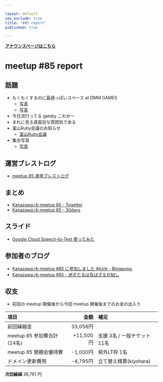 ```yaml
---

layout: default
nav_exclude: true
title: "#85 report"
published: true

---
```


<div style="text-align: left;"><a href="/85/"><strong>アナウンスページはこちら</strong></a></div>

# meetup #85 report

## 話題

* もくもくするのに最適っぽいスペース at DMM GAMES
    + [写真](http://30d.jp/kzrb/75/photo/54)
    + [写真](http://30d.jp/kzrb/75/photo/53)
* 今日流行ってる gatsby これかー
* まれに見る真面目な雰囲気である
* 富山Ruby会議のお知らせ
    + [富山Ruby会議](https://toyamarb.github.io/toyama-rubykaigi01/)
* 集合写真
    + [写真](https://twitter.com/kiyohara/status/1175336522402258947)

## 運営ブレストログ

* [meetup 85 運用ブレストログ](https://github.com/kanazawarb/meetup/wiki/meetup-85-%E9%81%8B%E7%94%A8%E3%83%96%E3%83%AC%E3%82%B9%E3%83%88%E3%83%AD%E3%82%B0)


## まとめ

* [Kanazawa.rb meetup 85 - Togetter](https://togetter.com/li/1407656)
* [Kanazawa.rb meetup 85 - 30days](http://30d.jp/kzrb/75)


## スライド

* [Google Cloud Speech-to-Text 使ってみた](https://qiita.com/PharaohKJ/items/e0a844760c49ed14ff76)

## 参加者のブログ

* [Kanazawa.rb meetup #85 に参加しました #kzrb - Blogaomu](https://www.blogaomu.com/entry/kzrb85)
* [Kanazawa.rb meetup #85 - 過ぎたるは及ばざるが如し](https://www.aligatame.net/entry/2019/09/24/200006)

## 収支

* 前回の meetup 開催後から今回 meetup 開催後までのお金の出入り

|項目                           |金額         |補足                                               |
|:------------------------------|------------:|:--------------------------------------------------|
| 前回繰越金                    |    33,056円 |                                                   |
| meetup 85 参加費合計(14名)    |   +11,500円 | 支援 3名 / 一般チケット 11名                  |
| meetup 85 懇親会優待費        |    -1,000円 | 県外LT枠 1名                                      |
| ドメイン更新費用               |      -4,795円 | 立て替え精算(kiyohara) |

**次回繰越**  38,761 円

